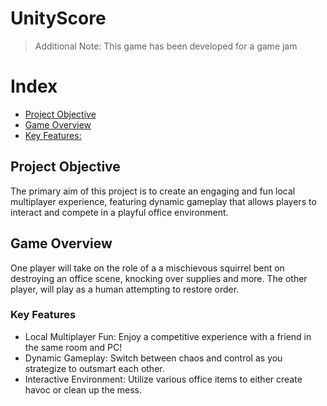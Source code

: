 # UnityScore
> <p> Additional Note: This game has been developed for a game jam </p>

# Index
* [Project Objective](#project-objective)
* [Game Overview](#game-overview)
* [Key Features:](#key-features)

## Project Objective
The primary aim of this project is to create an engaging and fun local multiplayer experience, featuring dynamic gameplay that allows players to interact and compete in a playful office environment.

## Game Overview
One player will take on the role of a a mischievous squirrel bent on destroying an office scene, knocking over supplies and more. The other player, will play as a human attempting to restore order.

### Key Features
- Local Multiplayer Fun: Enjoy a competitive experience with a friend in the same room and PC!
- Dynamic Gameplay: Switch between chaos and control as you strategize to outsmart each other.
- Interactive Environment: Utilize various office items to either create havoc or clean up the mess.
